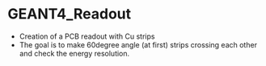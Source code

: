 # GEANT4_Readout

- Creation of a PCB readout with Cu strips
- The goal is to make 60degree angle (at first) strips 
crossing each other and check the energy resolution. 
